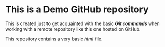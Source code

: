 # This is a Demo GitHub repository 

This is created just to get acquainted with the basic _**Git commands**_ when working with a remote repository like this one hosted on GitHub.

This repository contains a very basic *html* file.